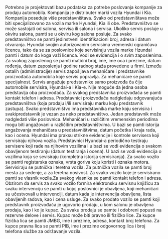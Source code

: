 Potrebno je projektovati bazu podataka za potrebe poslovanja kompanije za prodaju automobila. 
Kompanija je distributer marki vozila Hyundai i Kia. Kompanija poseduje više predstavništava. 
Svako od predstavništava može biti specijalizovano za vozila marke Hyundai, Kia ili obe. 
Predstavništvo se može sastojati od salona, servisa ili salona i servisa. Ukoliko servis posluje u okviru salona, pamti se u okviru kog salona posluje. 
Za svako predstavništvo se pamti jedinstveni identifikacioni broj, adresa i datum otvaranja. 
Hyundai svojim autorizovanim servisima vremenski ograničava licencu, tako da se za poslovnice koje servisiraju vozila marke Hzundai pamti i datum do koga važi licenca. 
Vodi se evidencija i o svim zaposlenima. 
Za svakog zaposlenog se pamti matični broj, ime, ime oca i prezime, datum rođenja, datum zaposlenja i godine radnog staža provedene u firmi. 
Između ostalih (administracije) servis zapošljava mehaničare i predstavnike proizvođača automobila koje servis popravlja. Za mehaničare se pamti specijalnost. 
Servis angažuje predstavnike samo proizvođa ča čije automobile servisira, Hyundai-a i Kia-e. Nije moguće da jedna osoba predstavlja oba proizvođača. 
Za svakog predstavnika proizvođača se pamti kontakt telefon i adresa. 
Predstavnici proizvođača nadgledaju odgovarajuća predstavništva (koja prodaju i/ili servisiraju marku koju predstavnik zastupa). 
Svako predstavništvo ima predstavnika marke koju servisira i svakipredstavnik je vezan za neko predstavništvo. Jedan predstavnik može nadgledati više poslovnica. 
Mehaničari u različitim vremenskim periodima mogu biti angažovani u različitim predstavništvima. 
U bazi se pamti istorija angažovanja mehaničara u predstavništvima, datum početka i kraja rada, kao i ocena.
Hyundai ima praksu strikne evidencije i kontrole servisera koji servisiraju njihova vozila. 
Predstavnici Hyundai-a periodično testiraju servisere koji rade na njihovim vozilima i u bazi se vodi evidencija o svakom obavljenom testiranju (datum testiranja i ocena). 
U bazi se vodi evidencija o vozilima  koja se sevisiraju (kompletna istorija servisiranja). 
Za svako vozilo se pamti registarska oznaka, vrsta goriva koju koristi i oznaka motora. 
Servisiraju se putnička i teretna vozila. Za putnička vozila se pamti broj mesta za sedenje, a za teretna nosivost. 
Za svako vozilo koje je servisirano pamti se vlasnik vozila.Za svakog vlasnika se pamti kontakt telefon i adresa.
Obzirom da servis za svako vozilo formira elektronsku servisnu knjižicu za svaku intervenciju se pamti u kojoj poslovnici je obavljena, koji mehaničari su učestvovali u intervenciji, datum kada je intervencija obavljena, lista obavljenih radova, kao i cena usluge.
Za svako prodato vozilo se pamti koji predstavnik proizvođača je ugovorio prodaju, u kom salonu je obavljena prodaja, kao i ko je kupac. Za svaku prodaju se pamte i odobreni popusti na rezervne delove i servis. Kupac može biti pravno ili fizičko lice.
Za kupce fizička lica se pamti JMBG, ime i prezime, adresa, kontakt broj telefona. 
Za kupce pravna lica se pamti PIB, ime i prezime odgovornog lica i broj telefona službe za održavanje vozila.
